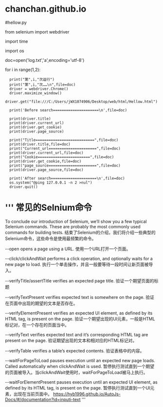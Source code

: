 # chanchan.github.io
#hellow.py

  from selenium import webdriver
  
  import time
  
  import os
  
  doc=open('log.txt','a',encoding='utf-8')

  for i in range(1,2):

	  print("第",i,"次运行")
	  print("第",i,"次……\n",file=doc)
	  driver = webdriver.Chrome() 
	  driver.maximize_window()
	  driver.get("file:///C:/Users/jWX1074906/Desktop/web/html/Hellow.html")

	  print('Before search=====================\n',file=doc)

	  print(driver.title)
	  print(driver.current_url)
	  print(driver.get_cookie)
	  print(driver.page_source)

	  print("Title===========================",file=doc)
	  print(driver.title,file=doc)
	  print("Current_url======================",file=doc)
	  print(driver.current_url,file=doc)
	  print("Cookie========================",file=doc)
	  print(driver.get_cookie,file=doc)
	  print("page_source======================",file=doc)
	  print(driver.page_source,file=doc)

	  print('After search=====================\n',file=doc)
	  os.system("@ping 127.0.0.1 -n 2 >nul")
	  driver.quit()
	
'''
常见的Selnium命令
=====================================================================

To conclude our introduction of Selenium, we’ll show you a few typical Selenium commands.
These are probably the most commonly used commands for building tests.
结束了Selenium的介绍，我们将介绍一些典型的Selenium命令，这些命令是使用最频繁的命令。

--open
  opens a page using a URL.
  使用一个URL打开一个页面。

--click/clickAndWait
  performs a click operation, and optionally waits for a new page to load.
  执行一个单击操作，并且一般要等待一段时间让新页面被导入。

--verifyTitle/assertTitle
  verifies an expected page title.
  验证一个期望页面的标题

--verifyTextPresent
  verifies expected text is somewhere on the page.
  验证在页面中出现的期望的文本是否存在。

--verifyElementPresent
  verifies an expected UI element, as defined by its HTML tag, is present on the page.
  验证一个期望出现的UI元素，一般是HTML标记对，在一个存在的页面当中。

--verifyText
  verifies expected text and it’s corresponding HTML tag are present on the page.
  验证期望出现的文本和相对应的HTML标记对。

--verifyTable
  verifies a table’s expected contents.
  验证表格中的内容。

--waitForPageToLoad
  pauses execution until an expected new page loads. Called automatically when clickAndWait is used.
  暂停执行测试直到一个期望的页面被导入。当clickAndWait使用时，waitForPageToLoad被马上执行。

--waitForElementPresent
  pauses execution until an expected UI element, as defined by its HTML tag, is present on the page.
  暂停执行测试直到一个UI元素，出现在当前页面中。
  https://hyb1996.github.io/AutoJs-Docs/#/documentation?id=inputi-text
'''

















